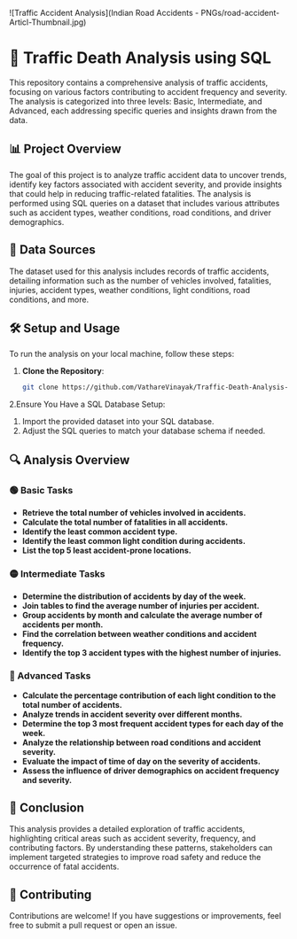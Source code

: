 ![Traffic Accident Analysis](Indian Road Accidents - PNGs/road-accident-Articl-Thumbnail.jpg)


# 🚦 Traffic Death Analysis using SQL


This repository contains a comprehensive analysis of traffic accidents, focusing on various factors contributing to accident frequency and severity. The analysis is categorized into three levels: Basic, Intermediate, and Advanced, each addressing specific queries and insights drawn from the data.

## 📊 Project Overview


The goal of this project is to analyze traffic accident data to uncover trends, identify key factors associated with accident severity, and provide insights that could help in reducing traffic-related fatalities. The analysis is performed using SQL queries on a dataset that includes various attributes such as accident types, weather conditions, road conditions, and driver demographics.

## 📁 Data Sources


The dataset used for this analysis includes records of traffic accidents, detailing information such as the number of vehicles involved, fatalities, injuries, accident types, weather conditions, light conditions, road conditions, and more.

## 🛠️ Setup and Usage


To run the analysis on your local machine, follow these steps:

1. **Clone the Repository**:
   ```bash
   git clone https://github.com/VathareVinayak/Traffic-Death-Analysis-SQL.git


2.Ensure You Have a SQL Database Setup:

1. Import the provided dataset into your SQL database.
2. Adjust the SQL queries to match your database schema if needed.



## 🔍 Analysis Overview

### 🟢 Basic Tasks

- **Retrieve the total number of vehicles involved in accidents.**
- **Calculate the total number of fatalities in all accidents.**
- **Identify the least common accident type.**
- **Identify the least common light condition during accidents.**
- **List the top 5 least accident-prone locations.**

### 🟡 Intermediate Tasks

- **Determine the distribution of accidents by day of the week.**
- **Join tables to find the average number of injuries per accident.**
- **Group accidents by month and calculate the average number of accidents per month.**
- **Find the correlation between weather conditions and accident frequency.**
- **Identify the top 3 accident types with the highest number of injuries.**

### 🔴 Advanced Tasks

- **Calculate the percentage contribution of each light condition to the total number of accidents.**
- **Analyze trends in accident severity over different months.**
- **Determine the top 3 most frequent accident types for each day of the week.**
- **Analyze the relationship between road conditions and accident severity.**
- **Evaluate the impact of time of day on the severity of accidents.**
- **Assess the influence of driver demographics on accident frequency and severity.**


## 📝 Conclusion


This analysis provides a detailed exploration of traffic accidents, highlighting critical areas such as accident severity, frequency, and contributing factors. By understanding these patterns, stakeholders can implement targeted strategies to improve road safety and reduce the occurrence of fatal accidents.

## 🤝 Contributing


Contributions are welcome! If you have suggestions or improvements, feel free to submit a pull request or open an issue.
